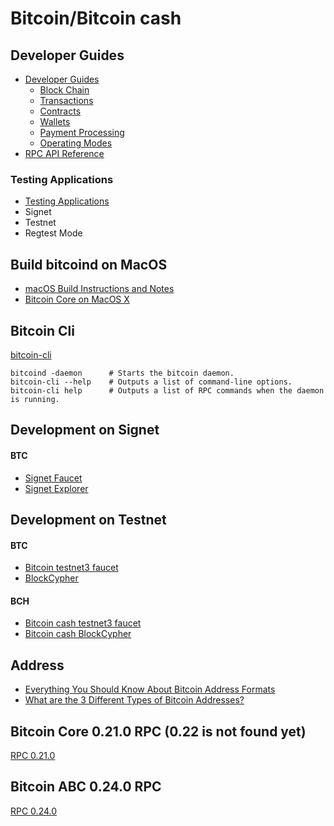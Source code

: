 # Bitcoin/Bitcoin cash

## Developer Guides
- [Developer Guides](https://developer.bitcoin.org/devguide/index.html)
    - [Block Chain](https://developer.bitcoin.org/devguide/block_chain.html)
    - [Transactions](https://developer.bitcoin.org/devguide/transactions.html)
    - [Contracts](https://developer.bitcoin.org/devguide/contracts.html)
    - [Wallets](https://developer.bitcoin.org/devguide/wallets.html)
    - [Payment Processing](https://developer.bitcoin.org/devguide/payment_processing.html)
    - [Operating Modes](https://developer.bitcoin.org/devguide/operating_modes.html)
- [RPC API Reference](https://developer.bitcoin.org/reference/rpc/index.html)

### Testing Applications
- [Testing Applications](https://developer.bitcoin.org/examples/testing.html)
- Signet
- Testnet
- Regtest Mode

## Build bitcoind on MacOS
- [macOS Build Instructions and Notes](https://github.com/bitcoin/bitcoin/blob/master/doc/build-osx.md)
- [Bitcoin Core on MacOS X](https://bitcoin.org/en/full-node#mac-os-x-instructions)

## Bitcoin Cli
[bitcoin-cli](https://chainquery.com/bitcoin-cli)
```
bitcoind -daemon      # Starts the bitcoin daemon.
bitcoin-cli --help    # Outputs a list of command-line options.
bitcoin-cli help      # Outputs a list of RPC commands when the daemon is running.
```

## Development on Signet
#### BTC
- [Signet Faucet](https://signet.bc-2.jp/)
- [Signet Explorer](https://explorer.bc-2.jp/)

## Development on Testnet  
#### BTC
- [Bitcoin testnet3 faucet](https://coinfaucet.eu/en/btc-testnet/)
- [BlockCypher](https://live.blockcypher.com/btc-testnet/)

#### BCH
- [Bitcoin cash testnet3 faucet](https://developer.bitcoin.com/faucets/bch/)
- [Bitcoin cash BlockCypher](https://explorer.bitcoin.com/tbch)

## Address
- [Everything You Should Know About Bitcoin Address Formats](https://news.bitcoin.com/everything-you-should-know-about-bitcoin-address-formats/)
- [What are the 3 Different Types of Bitcoin Addresses?](https://coinfunda.com/different-types-of-btc-addresses/)

## Bitcoin Core 0.21.0 RPC (0.22 is not found yet)
[RPC 0.21.0](https://bitcoincore.org/en/doc/0.21.0/)

## Bitcoin ABC 0.24.0 RPC
[RPC 0.24.0](https://github.com/Bitcoin-ABC/bitcoin-abc/tree/master/doc)
